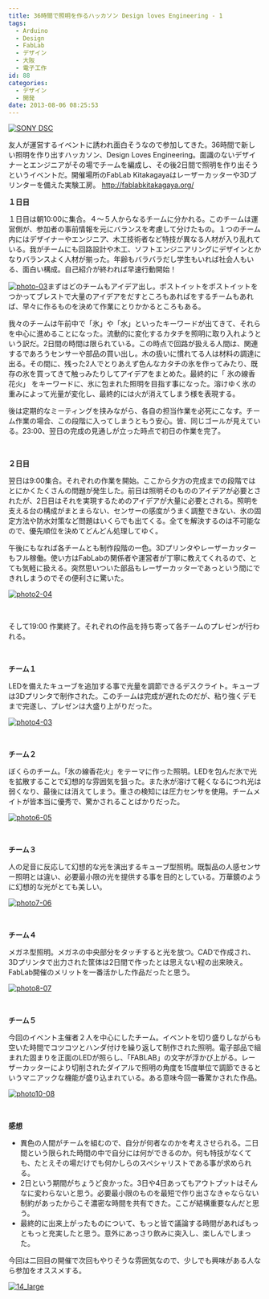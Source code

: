 ```yaml
---
title: 36時間で照明を作るハッカソン Design loves Engineering - 1
tags:
  - Arduino
  - Design
  - FabLab
  - デザイン
  - 大阪
  - 電子工作
id: 88
categories:
  - デザイン
  - 開発
date: 2013-08-06 08:25:53
---
```


[![SONY DSC](http://mountainboy.boo.jp/wordpress/wp-content/uploads/2013/09/ice-1024x680.jpg)](http://mountainboy.boo.jp/wordpress/wp-content/uploads/2013/09/ice.jpg)

友人が運営するイベントに誘われ面白そうなので参加してきた。36時間で新しい照明を作り出すハッカソン、Design Loves Engineering。面識のないデザイナーとエンジニアがその場でチームを編成し、その後2日間で照明を作り出そうというイベントだ。開催場所のFabLab Kitakagayaはレーザーカッターや3Dプリンターを備えた実験工房。
http://fablabkitakagaya.org/

**１日目**

１日目は朝10:00に集合。４〜５人からなるチームに分かれる。このチームは運営側が、参加者の事前情報を元にバランスを考慮して分けたもの。１つのチーム内にはデザイナーやエンジニア、木工技術者など特技が異なる人材が入り乱れている。我がチームにも回路設計や木工、ソフトエンジニアリングにデザインとかなりバランスよく人材が揃った。年齢もバラバラだし学生もいれば社会人もいる、面白い構成。自己紹介が終われば早速行動開始！

[![photo-03](http://mountainboy.boo.jp/wordpress/wp-content/uploads/2013/08/photo-031-1024x723.png)](http://mountainboy.boo.jp/wordpress/wp-content/uploads/2013/08/photo-031.png)まずはどのチームもアイデア出し。ポストイットをポストイットをつかってブレストで大量のアイデアをだすところもあればをするチームもあれば、早々に作るものを決めて作業にとりかかるところもある。

我々のチームは午前中で「氷」や「水」といったキーワードが出てきて、それらを中心に進めることになった。流動的に変化するカタチを照明に取り入れようという訳だ。2日間の時間は限られている。この時点で回路が扱える人間は、関連するであろうセンサーや部品の買い出し。木の扱いに慣れてる人は材料の調達に出る。その間に、残った2人でとりあえず色んなカタチの氷を作ってみたり、既存の氷を買ってきて触っみたりしてアイデアをまとめた。最終的に「 氷の線香花火」 をキーワードに、氷に包まれた照明を目指す事になった。溶けゆく氷の重みによって光量が変化し、最終的には火が消えてしまう様を表現する。

後は定期的なミーティングを挟みながら、各自の担当作業を必死にこなす。チーム作業の場合、この段階に入ってしまうともう安心。皆、同じゴールが見えている。23:00、翌日の完成の見通しが立った時点で初日の作業を完了。

&nbsp;

**２日目**

翌日は9:00集合。それぞれの作業を開始。ここから夕方の完成までの段階ではとにかくたくさんの問題が発生した。前日は照明そのもののアイデアが必要とされたが、2日目はそれを実現するためのアイデアが大量に必要とされる。照明を支える台の構成がまとまらない、センサーの感度がうまく調整できない、氷の固定方法や防水対策など問題はいくらでも出てくる。全てを解決するのは不可能なので、優先順位を決めてどんどん処理してゆく。

午後にもなれば各チームとも制作段階の一色。3Dプリンタやレーザーカッターもフル稼働。使い方はFabLabの関係者や運営者が丁寧に教えてくれるので、とても気軽に扱える。突然思いついた部品もレーザーカッターであっという間にできれしまうのでその便利さに驚いた。

[![photo2-04](http://mountainboy.boo.jp/wordpress/wp-content/uploads/2013/08/photo2-04-1024x692.png)](http://mountainboy.boo.jp/wordpress/wp-content/uploads/2013/08/photo2-04.png)

&nbsp;

そして19:00 作業終了。それぞれの作品を持ち寄って各チームのプレゼンが行われる。

&nbsp;

**チーム１**

LEDを備えたキューブを追加する事で光量を調節できるデスクライト。キューブは3Dプリンタで制作された。このチームは完成が遅れたのだが、粘り強くデモまで完遂し、プレゼンは大盛り上がりだった。

[![photo4-03](http://mountainboy.boo.jp/wordpress/wp-content/uploads/2013/08/photo4-03-1024x723.png)](http://mountainboy.boo.jp/wordpress/wp-content/uploads/2013/08/photo4-03.png)

&nbsp;

**チーム２**

ぼくらのチーム。「氷の線香花火」をテーマに作った照明。LEDを包んだ氷で光を拡散することで幻想的な雰囲気を狙った。また氷が溶けて軽くなるにつれ光は弱くなり、最後には消えてしまう。重さの検知には圧力センサを使用。チームメイトが皆本当に優秀で、驚かされることばかりだった。

[![photo6-05](http://mountainboy.boo.jp/wordpress/wp-content/uploads/2013/08/photo6-05-1024x684.png)](http://mountainboy.boo.jp/wordpress/wp-content/uploads/2013/08/photo6-05.png)

&nbsp;

**チーム３**

人の足音に反応して幻想的な光を演出するキューブ型照明。既製品の人感センサー照明とは違い、必要最小限の光を提供する事を目的としている。万華鏡のように幻想的な光がとても美しい。

[![photo7-06](http://mountainboy.boo.jp/wordpress/wp-content/uploads/2013/08/photo7-06-1024x721.png)](http://mountainboy.boo.jp/wordpress/wp-content/uploads/2013/08/photo7-06.png)

&nbsp;

**チーム４**

メガネ型照明。メガネの中央部分をタッチすると光を放つ。CADで作成され、3Dプリンタで出力された筐体は2日間で作ったとは思えない程の出来映え。FabLab開催のメリットを一番活かした作品だったと思う。

[![photo8-07](http://mountainboy.boo.jp/wordpress/wp-content/uploads/2013/08/photo8-07-1024x344.png)](http://mountainboy.boo.jp/wordpress/wp-content/uploads/2013/08/photo8-07.png)

&nbsp;

**チーム５**

今回のイベント主催者２人を中心にしたチーム。イベントを切り盛りしながらも空いた時間でコツコツとハンダ付けを繰り返して制作された照明。電子部品で組まれた固まりを正面のLEDが照らし、「FABLAB」の文字が浮かび上がる。レーザーカッターにより切削されたダイアルで照明の角度を15度単位で調節できるというマニアックな機能が盛り込まれている。ある意味今回一番驚かされた作品。

[![photo10-08](http://mountainboy.boo.jp/wordpress/wp-content/uploads/2013/08/photo10-08-1024x343.png)](http://mountainboy.boo.jp/wordpress/wp-content/uploads/2013/08/photo10-08.png)

&nbsp;

**感想**

*   異色の人間がチームを組むので、自分が何者なのかを考えさせられる。二日間という限られた時間の中で自分には何ができるのか。何も特技がなくても、たとえその場だけでも何かしらのスペシャリストである事が求められる。
*   2日という期間がちょうど良かった。3日や4日あってもアウトプットはそんなに変わらないと思う。必要最小限のものを最短で作り出さなきゃならない制約があったからこそ濃密な時間を共有できた。ここが結構重要なんだと思う。
*   最終的に出来上がったものについて、もっと皆で議論する時間があればもっともっと充実したと思う。意外にあっさり飲みに突入し、楽しんでしまった。
&nbsp;

今回は二回目の開催で次回もやりそうな雰囲気なので、少しでも興味がある人なら参加をオススメする。

[![14_large](http://mountainboy.boo.jp/wordpress/wp-content/uploads/2013/08/14_large.jpg)](http://mountainboy.boo.jp/wordpress/wp-content/uploads/2013/08/14_large.jpg)